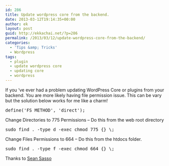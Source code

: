 ```yaml
---
id: 286
title: Update wordpress core from the backend.
date: 2013-03-12T19:14:35+00:00
author: ek
layout: post
guid: http://ekkachai.net/?p=286
permalink: /2013/03/12/update-wordpress-core-from-the-backend/
categories:
  - 'Tips &amp; Tricks'
  - Wordpress
tags:
  - plugin
  - update wordpress core
  - updating core
  - wordpress
---
```

If you &#8216;ve ever had a problem updating WordPress Core or plugins from your backend. You are more likely having file permission issue. This can be vary but the solution below works for me like a charm!

<pre>define('FS_METHOD', 'direct');</pre>

Change Directories to 775 Permissions – Do this from the web root directory

<pre>sudo find . -type d -exec chmod 775 {} \;</pre>

Change Files Permissions to 664 – Do this from the htdocs folder.

<pre>sudo find . -type f -exec chmod 664 {} \;</pre>

Thanks to <a href="http://seansasso.com/" target="_blank">Sean Sasso</a>